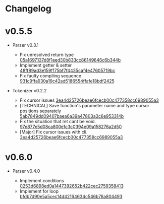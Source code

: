 # Changelog

# v0.5.5

- Parser v0.3.1

  - Fix unresolved return type [05a1697137d8f1eed30b833cc86149646c6b344b](https://github.com/behemehal/Ellie-Language/commit/05a1697137d8f1eed30b833cc86149646c6b344b)
  - Implement getter & setter [48ff89ad3e159f175bf7f4435caf4e47605719bc](https://github.com/behemehal/Ellie-Language/commit/48ff89ad3e159f175bf7f4435caf4e47605719bc)
  - Fix faulty compiling sequence [931c9ffa930a19c42ad5186554ffafe18bdf2425](https://github.com/behemehal/Ellie-Language/commit/931c9ffa930a19c42ad5186554ffafe18bdf2425)

- Tokenizer v0.2.2
  - Fix cursor issues [3ea4d25726beae6fcecb00c477358cc6989055a3](https://github.com/behemehal/Ellie-Language/commit/3ea4d25726beae6fcecb00c477358cc6989055a3)
  - [TECHNICAL] Save function's parameter name and type cursor positions separately [5ab7849dd09407baea6a39a47803a3c6e953314b](https://github.com/behemehal/Ellie-Language/commit/5ab7849dd09407baea6a39a47803a3c6e953314b)
  - Fix the situation that ret cant be void. [97e877e5d08ca800e1c3c0394e09a158276a2d50](https://github.com/behemehal/Ellie-Language/commit/97e877e5d08ca800e1c3c0394e09a158276a2d50)
  - [Major] Fix cursor issues with cli. [3ea4d25726beae6fcecb00c477358cc6989055a3](https://github.com/behemehal/Ellie-Language/commit/3ea4d25726beae6fcecb00c477358cc6989055a3)

# v0.6.0

- Parser v0.4.0

  - Implement conditions [0253d6898ed0a1447392652b422cec2759358413](https://github.com/behemehal/Ellie-Language/commit/0253d6898ed0a1447392652b422cec2759358413)
  - Implement for loop [bfdb7d90e5a5cec14d42164634c546b78a804493](https://github.com/behemehal/Ellie-Language/commit/bfdb7d90e5a5cec14d42164634c546b78a804493)
